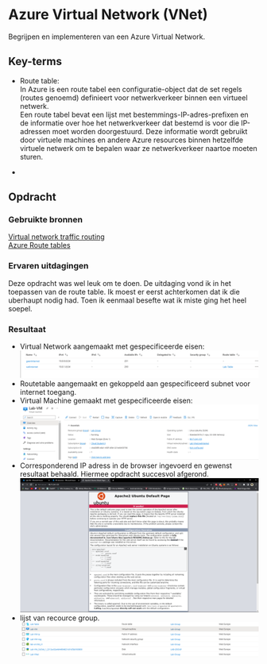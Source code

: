 # Azure Virtual Network (VNet)
Begrijpen en implementeren van een Azure Virtual Network. 

## Key-terms
- Route table:  
In Azure is een route tabel een configuratie-object dat de set regels (routes genoemd) definieert voor netwerkverkeer binnen een virtueel netwerk.  
Een route tabel bevat een lijst met bestemmings-IP-adres-prefixen en de informatie over hoe het netwerkverkeer dat bestemd is voor die IP-adressen moet worden doorgestuurd. Deze informatie wordt gebruikt door virtuele machines en andere Azure resources binnen hetzelfde virtuele netwerk om te bepalen waar ze netwerkverkeer naartoe moeten sturen.  

- 

## Opdracht
### Gebruikte bronnen
[Virtual network traffic routing](https://learn.microsoft.com/en-us/azure/virtual-network/virtual-networks-udr-overview)  
[Azure Route tables](https://learn.microsoft.com/en-us/azure/virtual-network/manage-route-table)

### Ervaren uitdagingen
Deze opdracht was wel leuk om te doen. De uitdaging vond ik in het toepassen van de route table. Ik moest er eerst achterkomen dat ik die uberhaupt nodig had. Toen ik eenmaal besefte wat ik miste ging het heel soepel.

### Resultaat
- Virtual Network aangemaakt met gespecificeerde eisen:  
![Vnet](/00_includes/week-4-img/AZ-10_subnets.png)  
- Routetable aangemaakt en gekoppeld aan gespecificeerd subnet voor internet toegang.
- Virtual Machine gemaakt met gespecificeerde eisen:
![VM](/00_includes/week-4-img/AZ-10_VM.png)  
- Corresponderend IP adress in de browser ingevoerd en gewenst resultaat behaald. Hiermee opdracht succesvol afgerond.
![website](/00_includes/week-4-img/AZ-10_site.png)
- lijst van recource group.
![resourcegroup](/00_includes/week-4-img/AZ-10_resourcegrp.png)